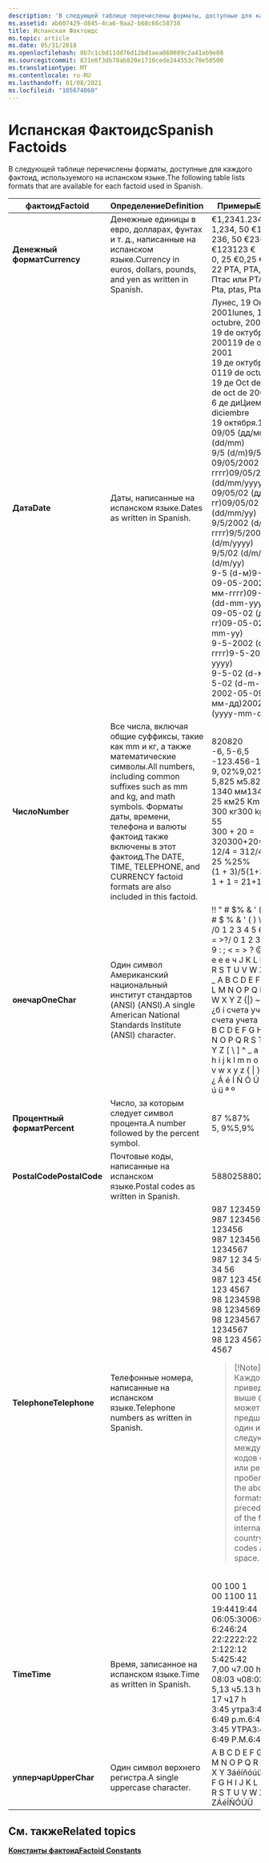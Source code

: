 ```yaml
---
description: 'В следующей таблице перечислены форматы, доступные для каждого фактоид, используемого в испанском. Фактоиддефинитионексамплескурренцикурренци в евро, долларах, фунтах и в формате "испанский. 1,234 € 1,234, 50 € 236, 50 €123 € 0, 25 €22 PTA, PTA, птас, Птас или Птадатедатес, написанные на испанском. Лунес, 19 Октубре, 200119 de Octubre de 200119 de Octubre de 0119 de Oct de 20016 де diciembre19 Oct. 09/05 (дд/мм) 9/5 (d/m) 09/05/2002 (дд/мм/гггг) 09/05/02 (дд/мм/гг) 9/5/2002 (d/m/гггг) 9/5/02 (d/m/гг) 9-5 (d-m) 09-05-2002 (дд-мм-гггг) 09-05-02 (дд-mm-гг) 9-5-2002 (d-m-гггг) 9-5-02 (d-m-гг) 2002-05-09 (гггг-мм-дд) NumberAll числа, включая общие суффиксы, такие как mm и кг, и математические символы. Форматы даты, времени, телефона и валюты фактоид также включены в этот фактоид. 820-6, 5-123.4569, 02% 5.825 m1340 mm25 Km300 kg5300 + 20 = 32012/4 = 325%(1 + 3)/51 + 1 = 2OneCharA Single Американский национальный институт стандартов (ANSI) (ANSI).! &\#0034; \# $% & "() \* +,-. /0 1 2 3 4 5 6 7 8 9:; < = >? @ A B C D е е е р. б J k L M N O P Q R S T U V W X Y Z \[ \\ \]  ^  \_ A B C D E F G р. J K L M N O P р., п. р. \| , ¥ ° ўм ¿б &\# 233; Ís учета Ú u б, í счета, ú u ª º% Number, за которым следуют символы процента. 87% 5, 9% Посталкодепостал, написанные на испанском. 58802TelephoneTelephone числа, написанные на испанском языке. 987 12345987 123456987 1234567987 12 34 56987 123 456798 1234598 12345698 123456798 123 4567Note каждому из приведенных выше форматов может предшествовать один из следующих международных кодов страны или региона и пробел. 00 100 11TimeTime, написанная на испанском. 19:4406:05:306:2422:222:125:427.00 H08:03 h 5.13 H17 H3:45 a. m. 6:49 p. m. 3:45 A. M. 6:49 P. M. Упперчара однострочный символ. A B C D E F G р. J K L M N O P Q R S T U V W X Y ЗÁ&\# 233; íñóúü '
ms.assetid: ab607429-d845-4ca6-9aa2-b68c66c58738
title: Испанская Фактоидс
ms.topic: article
ms.date: 05/31/2018
ms.openlocfilehash: 8b7c1cbd11dd76d12bd1aea860089c2a41ab9e08
ms.sourcegitcommit: 831e8f3db78ab820e1710cede244553c70e50500
ms.translationtype: MT
ms.contentlocale: ru-RU
ms.lasthandoff: 01/08/2021
ms.locfileid: "105674060"
---
```

# <a name="spanish-factoids"></a><span data-ttu-id="94957-108">Испанская Фактоидс</span><span class="sxs-lookup"><span data-stu-id="94957-108">Spanish Factoids</span></span>

<span data-ttu-id="94957-109">В следующей таблице перечислены форматы, доступные для каждого фактоид, используемого на испанском языке.</span><span class="sxs-lookup"><span data-stu-id="94957-109">The following table lists formats that are available for each factoid used in Spanish.</span></span>



<table>
<colgroup>
<col style="width: 33%" />
<col style="width: 33%" />
<col style="width: 33%" />
</colgroup>
<thead>
<tr class="header">
<th><span data-ttu-id="94957-110">фактоид</span><span class="sxs-lookup"><span data-stu-id="94957-110">Factoid</span></span></th>
<th><span data-ttu-id="94957-111">Определение</span><span class="sxs-lookup"><span data-stu-id="94957-111">Definition</span></span></th>
<th><span data-ttu-id="94957-112">Примеры</span><span class="sxs-lookup"><span data-stu-id="94957-112">Examples</span></span></th>
</tr>
</thead>
<tbody>
<tr class="odd">
<td><span data-ttu-id="94957-113"><strong>Денежный формат</strong></span><span class="sxs-lookup"><span data-stu-id="94957-113"><strong>Currency</strong></span></span></td>
<td><span data-ttu-id="94957-114">Денежные единицы в евро, долларах, фунтах и т. д., написанные на испанском языке.</span><span class="sxs-lookup"><span data-stu-id="94957-114">Currency in euros, dollars, pounds, and yen as written in Spanish.</span></span><br/></td>
<td><span data-ttu-id="94957-115">€1,234</span><span class="sxs-lookup"><span data-stu-id="94957-115">1.234 €</span></span><br/> <span data-ttu-id="94957-116">1,234, 50 €</span><span class="sxs-lookup"><span data-stu-id="94957-116">1.234,50 €</span></span><br/> <span data-ttu-id="94957-117">236, 50 €</span><span class="sxs-lookup"><span data-stu-id="94957-117">236,50 €</span></span><br/> <span data-ttu-id="94957-118">€123</span><span class="sxs-lookup"><span data-stu-id="94957-118">123 €</span></span><br/> <span data-ttu-id="94957-119">0, 25 €</span><span class="sxs-lookup"><span data-stu-id="94957-119">0,25 €</span></span><br/> <span data-ttu-id="94957-120">22 PTA, PTA, птас, Птас или PTA</span><span class="sxs-lookup"><span data-stu-id="94957-120">22 pta, Pta, ptas, Ptas, or PTA</span></span><br/></td>
</tr>
<tr class="even">
<td><span data-ttu-id="94957-121"><strong>Дата</strong></span><span class="sxs-lookup"><span data-stu-id="94957-121"><strong>Date</strong></span></span></td>
<td><span data-ttu-id="94957-122">Даты, написанные на испанском языке.</span><span class="sxs-lookup"><span data-stu-id="94957-122">Dates as written in Spanish.</span></span><br/></td>
<td><span data-ttu-id="94957-123">Лунес, 19 Октубре, 2001</span><span class="sxs-lookup"><span data-stu-id="94957-123">lunes, 19 octubre, 2001</span></span><br/> <span data-ttu-id="94957-124">19 de октубре де 2001</span><span class="sxs-lookup"><span data-stu-id="94957-124">19 de octubre de 2001</span></span><br/> <span data-ttu-id="94957-125">19 де октубре де 01</span><span class="sxs-lookup"><span data-stu-id="94957-125">19 de octubre de 01</span></span><br/> <span data-ttu-id="94957-126">19 де Oct de 2001</span><span class="sxs-lookup"><span data-stu-id="94957-126">19 de oct de 2001</span></span><br/> <span data-ttu-id="94957-127">6 де диЦиембре</span><span class="sxs-lookup"><span data-stu-id="94957-127">6 de diciembre</span></span><br/> <span data-ttu-id="94957-128">19 октября.</span><span class="sxs-lookup"><span data-stu-id="94957-128">19 oct.</span></span><br/> <span data-ttu-id="94957-129">09/05 (дд/мм)</span><span class="sxs-lookup"><span data-stu-id="94957-129">09/05 (dd/mm)</span></span><br/> <span data-ttu-id="94957-130">9/5 (d/m)</span><span class="sxs-lookup"><span data-stu-id="94957-130">9/5 (d/m)</span></span><br/> <span data-ttu-id="94957-131">09/05/2002 (дд/мм/гггг)</span><span class="sxs-lookup"><span data-stu-id="94957-131">09/05/2002 (dd/mm/yyyy)</span></span><br/> <span data-ttu-id="94957-132">09/05/02 (дд/мм/гг)</span><span class="sxs-lookup"><span data-stu-id="94957-132">09/05/02 (dd/mm/yy)</span></span><br/> <span data-ttu-id="94957-133">9/5/2002 (d/m/гггг)</span><span class="sxs-lookup"><span data-stu-id="94957-133">9/5/2002 (d/m/yyyy)</span></span><br/> <span data-ttu-id="94957-134">9/5/02 (d/m/гг)</span><span class="sxs-lookup"><span data-stu-id="94957-134">9/5/02 (d/m/yy)</span></span><br/> <span data-ttu-id="94957-135">9-5 (d-м)</span><span class="sxs-lookup"><span data-stu-id="94957-135">9-5 (d-m)</span></span><br/> <span data-ttu-id="94957-136">09-05-2002 (дд-мм-гггг)</span><span class="sxs-lookup"><span data-stu-id="94957-136">09-05-2002 (dd-mm-yyyy)</span></span><br/> <span data-ttu-id="94957-137">09-05-02 (дд-мм-гг)</span><span class="sxs-lookup"><span data-stu-id="94957-137">09-05-02 (dd-mm-yy)</span></span><br/> <span data-ttu-id="94957-138">9-5-2002 (d-м-гггг)</span><span class="sxs-lookup"><span data-stu-id="94957-138">9-5-2002 (d-m-yyyy)</span></span><br/> <span data-ttu-id="94957-139">9-5-02 (d-м-гг)</span><span class="sxs-lookup"><span data-stu-id="94957-139">9-5-02 (d-m-yy)</span></span><br/> <span data-ttu-id="94957-140">2002-05-09 (гггг-мм-дд)</span><span class="sxs-lookup"><span data-stu-id="94957-140">2002-05-09 (yyyy-mm-dd)</span></span><br/></td>
</tr>
<tr class="odd">
<td><span data-ttu-id="94957-141"><strong>Число</strong></span><span class="sxs-lookup"><span data-stu-id="94957-141"><strong>Number</strong></span></span></td>
<td><span data-ttu-id="94957-142">Все числа, включая общие суффиксы, такие как mm и кг, а также математические символы.</span><span class="sxs-lookup"><span data-stu-id="94957-142">All numbers, including common suffixes such as mm and kg, and math symbols.</span></span> <span data-ttu-id="94957-143">Форматы даты, времени, телефона и валюты фактоид также включены в этот фактоид.</span><span class="sxs-lookup"><span data-stu-id="94957-143">The DATE, TIME, TELEPHONE, and CURRENCY factoid formats are also included in this factoid.</span></span><br/></td>
<td><span data-ttu-id="94957-144">820</span><span class="sxs-lookup"><span data-stu-id="94957-144">820</span></span><br/> <span data-ttu-id="94957-145">-6, 5</span><span class="sxs-lookup"><span data-stu-id="94957-145">-6,5</span></span><br/> <span data-ttu-id="94957-146">-123.456</span><span class="sxs-lookup"><span data-stu-id="94957-146">-123.456</span></span><br/> <span data-ttu-id="94957-147">9, 02%</span><span class="sxs-lookup"><span data-stu-id="94957-147">9,02%</span></span><br/> <span data-ttu-id="94957-148">5,825 м</span><span class="sxs-lookup"><span data-stu-id="94957-148">5.825 m</span></span><br/> <span data-ttu-id="94957-149">1340 мм</span><span class="sxs-lookup"><span data-stu-id="94957-149">1340 mm</span></span><br/> <span data-ttu-id="94957-150">25 км</span><span class="sxs-lookup"><span data-stu-id="94957-150">25 Km</span></span><br/> <span data-ttu-id="94957-151">300 кг</span><span class="sxs-lookup"><span data-stu-id="94957-151">300 kg</span></span><br/> <span data-ttu-id="94957-152">5</span><span class="sxs-lookup"><span data-stu-id="94957-152">5</span></span><br/> <span data-ttu-id="94957-153">300 + 20 = 320</span><span class="sxs-lookup"><span data-stu-id="94957-153">300+20=320</span></span><br/> <span data-ttu-id="94957-154">12/4 = 3</span><span class="sxs-lookup"><span data-stu-id="94957-154">12/4=3</span></span><br/> <span data-ttu-id="94957-155">25 %</span><span class="sxs-lookup"><span data-stu-id="94957-155">25%</span></span><br/> <span data-ttu-id="94957-156">(1 + 3)/5</span><span class="sxs-lookup"><span data-stu-id="94957-156">(1+3)/5</span></span><br/> <span data-ttu-id="94957-157">1 + 1 = 2</span><span class="sxs-lookup"><span data-stu-id="94957-157">1+1=2</span></span><br/></td>
</tr>
<tr class="even">
<td><span data-ttu-id="94957-158"><strong>онечар</strong></span><span class="sxs-lookup"><span data-stu-id="94957-158"><strong>OneChar</strong></span></span></td>
<td><span data-ttu-id="94957-159">Один символ Американский национальный институт стандартов (ANSI) (ANSI).</span><span class="sxs-lookup"><span data-stu-id="94957-159">A single American National Standards Institute (ANSI) character.</span></span><br/></td>
<td><span data-ttu-id="94957-160">!</span><span class="sxs-lookup"><span data-stu-id="94957-160">!</span></span> <span data-ttu-id="94957-161">&quot; # $% & ' () \* +,-.</span><span class="sxs-lookup"><span data-stu-id="94957-161">&quot; # $ % & ' ( ) \* + , - .</span></span> <span data-ttu-id="94957-162">/0 1 2 3 4 5 6 7 8 9:; < = >?</span><span class="sxs-lookup"><span data-stu-id="94957-162">/ 0 1 2 3 4 5 6 7 8 9 : ; < = > ?</span></span> <span data-ttu-id="94957-163">@ A B C D е е е ч J K L M N O P Q R S T U V W X Y Z [\] ^ _ A B C D E F G ч I J K L M N O P Q R S T U V W X Y Z {|} ~ € ¥ ° ўм ¿б í счета учета Ú u б í счета учета ú u ª º</span><span class="sxs-lookup"><span data-stu-id="94957-163">@ A B C D E F G H I J K L M N O P Q R S T U V W X Y Z [ \ ] ^ _ a b c d e f g h i j k l m n o p q r s t u v w x y z { | } ~ € £ ¥ ° ¡ ¿ Á é Í Ñ Ó Ú Ü á é í ñ ó ú ü ª º</span></span><br/></td>
</tr>
<tr class="odd">
<td><span data-ttu-id="94957-164"><strong>Процентный формат</strong></span><span class="sxs-lookup"><span data-stu-id="94957-164"><strong>Percent</strong></span></span></td>
<td><span data-ttu-id="94957-165">Число, за которым следует символ процента.</span><span class="sxs-lookup"><span data-stu-id="94957-165">A number followed by the percent symbol.</span></span><br/></td>
<td><span data-ttu-id="94957-166">87 %</span><span class="sxs-lookup"><span data-stu-id="94957-166">87%</span></span><br/> <span data-ttu-id="94957-167">5, 9%</span><span class="sxs-lookup"><span data-stu-id="94957-167">5,9%</span></span><br/></td>
</tr>
<tr class="even">
<td><span data-ttu-id="94957-168"><strong>PostalCode</strong></span><span class="sxs-lookup"><span data-stu-id="94957-168"><strong>PostalCode</strong></span></span></td>
<td><span data-ttu-id="94957-169">Почтовые коды, написанные на испанском языке.</span><span class="sxs-lookup"><span data-stu-id="94957-169">Postal codes as written in Spanish.</span></span><br/></td>
<td><span data-ttu-id="94957-170">58802</span><span class="sxs-lookup"><span data-stu-id="94957-170">58802</span></span><br/></td>
</tr>
<tr class="odd">
<td><span data-ttu-id="94957-171"><strong>Telephone</strong></span><span class="sxs-lookup"><span data-stu-id="94957-171"><strong>Telephone</strong></span></span></td>
<td><span data-ttu-id="94957-172">Телефонные номера, написанные на испанском языке.</span><span class="sxs-lookup"><span data-stu-id="94957-172">Telephone numbers as written in Spanish.</span></span><br/></td>
<td><span data-ttu-id="94957-173">987 12345</span><span class="sxs-lookup"><span data-stu-id="94957-173">987 12345</span></span><br/> <span data-ttu-id="94957-174">987 123456</span><span class="sxs-lookup"><span data-stu-id="94957-174">987 123456</span></span><br/> <span data-ttu-id="94957-175">987 1234567</span><span class="sxs-lookup"><span data-stu-id="94957-175">987 1234567</span></span><br/> <span data-ttu-id="94957-176">987 12 34 56</span><span class="sxs-lookup"><span data-stu-id="94957-176">987 12 34 56</span></span><br/> <span data-ttu-id="94957-177">987 123 4567</span><span class="sxs-lookup"><span data-stu-id="94957-177">987 123 4567</span></span><br/> <span data-ttu-id="94957-178">98 12345</span><span class="sxs-lookup"><span data-stu-id="94957-178">98 12345</span></span><br/> <span data-ttu-id="94957-179">98 123456</span><span class="sxs-lookup"><span data-stu-id="94957-179">98 123456</span></span><br/> <span data-ttu-id="94957-180">98 1234567</span><span class="sxs-lookup"><span data-stu-id="94957-180">98 1234567</span></span><br/> <span data-ttu-id="94957-181">98 123 4567</span><span class="sxs-lookup"><span data-stu-id="94957-181">98 123 4567</span></span><br/>
<blockquote>
[!Note]<br />
<span data-ttu-id="94957-182">Каждому из приведенных выше форматов может предшествовать один из следующих международных кодов страны или региона и пробел.</span><span class="sxs-lookup"><span data-stu-id="94957-182">Each of the above formats can be preceded by one of the following international country/region codes and a space.</span></span>
</blockquote>
<br/> <span data-ttu-id="94957-183">00 1</span><span class="sxs-lookup"><span data-stu-id="94957-183">00 1</span></span><br/> <span data-ttu-id="94957-184">00 11</span><span class="sxs-lookup"><span data-stu-id="94957-184">00 11</span></span><br/></td>
</tr>
<tr class="even">
<td><span data-ttu-id="94957-185"><strong>Time</strong></span><span class="sxs-lookup"><span data-stu-id="94957-185"><strong>Time</strong></span></span></td>
<td><span data-ttu-id="94957-186">Время, записанное на испанском языке.</span><span class="sxs-lookup"><span data-stu-id="94957-186">Time as written in Spanish.</span></span><br/></td>
<td><span data-ttu-id="94957-187">19:44</span><span class="sxs-lookup"><span data-stu-id="94957-187">19:44</span></span><br/> <span data-ttu-id="94957-188">06:05:30</span><span class="sxs-lookup"><span data-stu-id="94957-188">06:05:30</span></span><br/> <span data-ttu-id="94957-189">6:24</span><span class="sxs-lookup"><span data-stu-id="94957-189">6:24</span></span><br/> <span data-ttu-id="94957-190">22:22</span><span class="sxs-lookup"><span data-stu-id="94957-190">22:22</span></span><br/> <span data-ttu-id="94957-191">2:12</span><span class="sxs-lookup"><span data-stu-id="94957-191">2:12</span></span><br/> <span data-ttu-id="94957-192">5:42</span><span class="sxs-lookup"><span data-stu-id="94957-192">5:42</span></span><br/> <span data-ttu-id="94957-193">7,00 ч</span><span class="sxs-lookup"><span data-stu-id="94957-193">7.00 h</span></span><br/> <span data-ttu-id="94957-194">08:03 ч</span><span class="sxs-lookup"><span data-stu-id="94957-194">08:03 h</span></span><br/> <span data-ttu-id="94957-195">5,13 ч</span><span class="sxs-lookup"><span data-stu-id="94957-195">5.13 h</span></span><br/> <span data-ttu-id="94957-196">17 ч</span><span class="sxs-lookup"><span data-stu-id="94957-196">17 h</span></span><br/> <span data-ttu-id="94957-197">3:45 утра</span><span class="sxs-lookup"><span data-stu-id="94957-197">3:45 a.m.</span></span><br/> <span data-ttu-id="94957-198">6:49 p.m.</span><span class="sxs-lookup"><span data-stu-id="94957-198">6:49 p.m.</span></span><br/> <span data-ttu-id="94957-199">3:45 УТРА</span><span class="sxs-lookup"><span data-stu-id="94957-199">3:45 A.M.</span></span><br/> <span data-ttu-id="94957-200">6:49 P.M.</span><span class="sxs-lookup"><span data-stu-id="94957-200">6:49 P.M.</span></span><br/></td>
</tr>
<tr class="odd">
<td><span data-ttu-id="94957-201"><strong>упперчар</strong></span><span class="sxs-lookup"><span data-stu-id="94957-201"><strong>UpperChar</strong></span></span></td>
<td><span data-ttu-id="94957-202">Один символ верхнего регистра.</span><span class="sxs-lookup"><span data-stu-id="94957-202">A single uppercase character.</span></span><br/></td>
<td><span data-ttu-id="94957-203">A B C D E F G р. J K L M N O P Q R S T U V W X Y Зáéíñóúü</span><span class="sxs-lookup"><span data-stu-id="94957-203">A B C D E F G H I J K L M N O P Q R S T U V W X Y ZÁéÍÑÓÚÜ</span></span><br/></td>
</tr>
</tbody>
</table>



 

## <a name="related-topics"></a><span data-ttu-id="94957-204">См. также</span><span class="sxs-lookup"><span data-stu-id="94957-204">Related topics</span></span>

<dl> <dt>

[<span data-ttu-id="94957-205">**Константы фактоид**</span><span class="sxs-lookup"><span data-stu-id="94957-205">**Factoid Constants**</span></span>](factoid-constants.md)
</dt> </dl>

 

 




